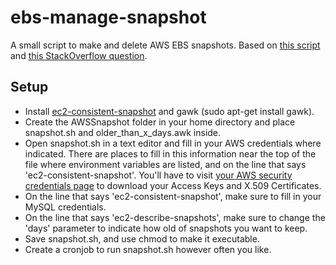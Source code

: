 ebs-manage-snapshot
===================

A small script to make and delete AWS EBS snapshots. Based on [this script](http://stackoverflow.com/questions/9667390/how-to-automatically-snapshot-a-volume-of-an-amazon-ec2-instance) and [this StackOverflow question](http://stackoverflow.com/questions/9667390/how-to-automatically-snapshot-a-volume-of-an-amazon-ec2-instance). 

Setup
-----------
- Install [ec2-consistent-snapshot](https://github.com/alestic/ec2-consistent-snapshot) and gawk (sudo apt-get install gawk). 
- Create the AWSSnapshot folder in your home directory and place snapshot.sh and older_than_x_days.awk inside.
- Open snapshot.sh in a text editor and fill in your AWS credentials where indicated. There are places to fill in this information near the top of the file where environment variables are listed, and on the line that says 'ec2-consistent-snapshot'. You'll have to visit [your AWS security credentials page](https://console.aws.amazon.com/iam/home?#security_credential) to download your Access Keys and X.509 Certificates. 
- On the line that says 'ec2-consistent-snapshot', make sure to fill in your MySQL credentials. 
- On the line that says 'ec2-describe-snapshots', make sure to change the 'days' parameter to indicate how old of snapshots you want to keep.
- Save snapshot.sh, and use chmod to make it executable.
- Create a cronjob to run snapshot.sh however often you like.
